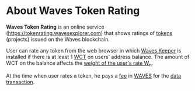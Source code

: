 # About Waves Token Rating

**Waves Token Rating** is an online service (<https://tokenrating.wavesexplorer.com>) that shows ratings of [tokens](/en/blockchain/token) (projects) issued on the Waves blockchain.

User can rate any token from the web browser in which [Waves Keeper](/en/ecosystem/waves-keeper) is installed if there is at least 1 [WCT](/en/blockchain/token/wct) on users' address balance. The amount of WCT on the balance affects the [weight of the user's rate W<sub>n</sub>](/en/ecosystem/waves-token-rating/rating-formula).

At the time when user rates a token, he pays a [fee](/en/blockchain/transaction/transaction-fee) in [WAVES](/en/blockchain/token/waves) for the [data transaction](/en/blockchain/transaction-type/data-transaction).
